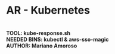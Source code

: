 <h1>AR - Kubernetes</h1><br>
<b>TOOL: kube-response.sh</b><br>
<b>NEEDED BINS: kubectl & aws-sso-magic</b><br>
<b>AUTHOR: Mariano Amoroso</b><br>



